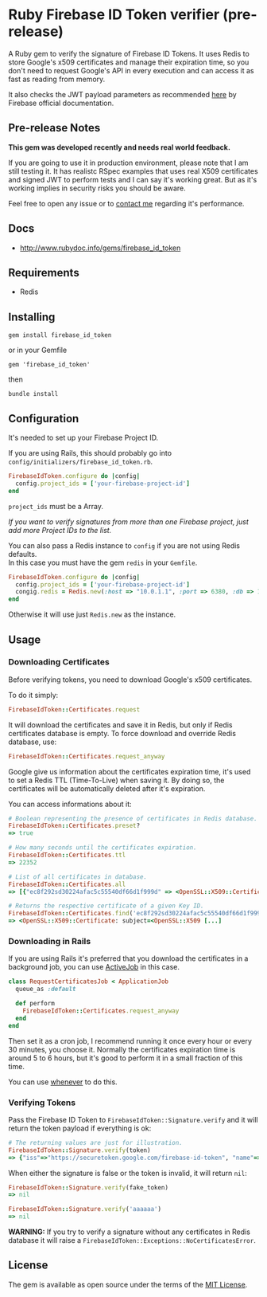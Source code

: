 # Ruby Firebase ID Token verifier (pre-release)

A Ruby gem to verify the signature of Firebase ID Tokens. It uses Redis to store Google's x509 certificates and manage their expiration time, so you don't need to request Google's API in every execution and can access it as fast as reading from memory.

It also checks the JWT payload parameters as recommended [here](https://firebase.google.com/docs/auth/admin/verify-id-tokens) by Firebase official documentation.

## Pre-release Notes

**This gem was developed recently and needs real world feedback.**

If you are going to use it in production environment, please note that I am still testing it. It has realistc RSpec examples that uses real X509 certificates and signed JWT to perform tests and I can say it's working great. But as it's working implies in security risks you should be aware.

Feel free to open any issue or to [contact me](https://fschuindt.github.io/blog/about/) regarding it's performance.

## Docs

 + http://www.rubydoc.info/gems/firebase_id_token

## Requirements

+ Redis

## Installing

```
gem install firebase_id_token
```

or in your Gemfile
```
gem 'firebase_id_token'
```
then
```
bundle install
```

## Configuration

It's needed to set up your Firebase Project ID.

If you are using Rails, this should probably go into `config/initializers/firebase_id_token.rb`.

```ruby
FirebaseIdToken.configure do |config|
  config.project_ids = ['your-firebase-project-id']
end
```

`project_ids` must be a Array.

*If you want to verify signatures from more than one Firebase project, just add more Project IDs to the list.*

You can also pass a Redis instance to `config` if you are not using Redis defaults.  
In this case you must have the gem `redis` in your `Gemfile`.
```ruby
FirebaseIdToken.configure do |config|
  config.project_ids = ['your-firebase-project-id']
  congig.redis = Redis.new(:host => "10.0.1.1", :port => 6380, :db => 15)
end
```

Otherwise it will use just `Redis.new` as the instance.

## Usage

### Downloading Certificates

Before verifying tokens, you need to download Google's x509 certificates.

To do it simply:
```ruby
FirebaseIdToken::Certificates.request
```

It will download the certificates and save it in Redis, but only if Redis certificates database is empty. To force download and override Redis database, use:
```ruby
FirebaseIdToken::Certificates.request_anyway
```

Google give us information about the certificates expiration time, it's used to set a Redis TTL (Time-To-Live) when saving it. By doing so, the certificates will be automatically deleted after it's expiration.

You can access informations about it:
```ruby
# Boolean representing the presence of certificates in Redis database.
FirebaseIdToken::Certificates.preset?
=> true

# How many seconds until the certificates expiration.
FirebaseIdToken::Certificates.ttl
=> 22352

# List of all certificates in database.
FirebaseIdToken::Certificates.all
=> [{"ec8f292sd30224afac5c55540df66d1f999d" => <OpenSSL::X509::Certificate: [...]

# Returns the respective certificate of a given Key ID.
FirebaseIdToken::Certificates.find('ec8f292sd30224afac5c55540df66d1f999d')
=> <OpenSSL::X509::Certificate: subject=<OpenSSL::X509 [...]

```

### Downloading in Rails

If you are using Rails it's preferred that you download the certificates in a background job, you can use [ActiveJob](http://guides.rubyonrails.org/active_job_basics.html) in this case.
```ruby
class RequestCertificatesJob < ApplicationJob
  queue_as :default

  def perform
    FirebaseIdToken::Certificates.request_anyway
  end
end
```

Then set it as a cron job, I recommend running it once every hour or every 30 minutes, you choose it. Normally the certificates expiration time is around 5 to 6 hours, but it's good to perform it in a small fraction of this time.

You can use [whenever](https://github.com/javan/whenever) to do this.

### Verifying Tokens

Pass the Firebase ID Token to `FirebaseIdToken::Signature.verify` and it will return the token payload if everything is ok:

```ruby
# The returning values are just for illustration.
FirebaseIdToken::Signature.verify(token)
=> {"iss"=>"https://securetoken.google.com/firebase-id-token", "name"=>"Bob Test", "picture"=>"https://lh3.googleusercontent.com/some_picture.jpg", "aud"=>"firebase-id-token", "auth_time"=>1493176176, "user_id"=>"lOcoO3p3iH4lZ2k5oqw3t5e6poUm2", "sub"=>"lOcoO3p3iH4lZ2k5oqw3t5e6poUm2", "iat"=>1493176179, "exp"=>1493179779, "email"=>"bob@email.com", "email_verified"=>true, "firebase"=>{"identities"=>{"google.com"=>["109058030492384365"], "email"=>["bob@email.com"]}, "sign_in_provider"=>"google.com"}}
```

When either the signature is false or the token is invalid, it will return `nil`:
```ruby
FirebaseIdToken::Signature.verify(fake_token)
=> nil

FirebaseIdToken::Signature.verify('aaaaaa')
=> nil
```

**WARNING:** If you try to verify a signature without any certificates in Redis database it will raise a `FirebaseIdToken::Exceptions::NoCertificatesError`.

## License

The gem is available as open source under the terms of the [MIT License](http://opensource.org/licenses/MIT).
